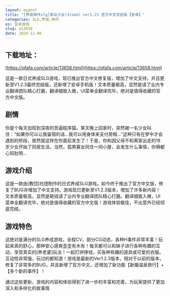 ```yaml
---
layout: mypost
title: "[养成神作slg]家出少女(1room) ver1.23 官方中文完结版【安卓】"
categories: SLG,养成,神作
os: 安卓游戏
slug: a13658
date: 2024-11-06
---
```


## 下载地址：

[https://qfafa.com/article/13658.html](https://qfafa.com/article/13658.html)

这是一款日式养成SLG游戏，现已推出官方中文修复版，增加了中文支持，并且更新至V1.2.3最终完结版，还新增了安卓手机版！文本质量极高，显然是请了业内专业翻译团队精心打磨，翻译细致入微，UI菜单全翻译完毕，绝对是值得收藏的官方中文版。

## 剧情

你是个每天加班到深夜的苦逼程序猿。某天晚上回家时，突然被一名少女叫住：“如果你可以让我留宿的话…我可以用身体来支付房租…”这种只有在梦中才会遇到的桥段，居然就这样在你面前发生了！于是，你和因父母不和离家出走的18岁少女开始了同居生活。当然，孤男寡女同住一间小屋，会发生什么事情，你俩都心知肚明…

## 游戏介绍

这是一款由\[教団\]社团制作的日式养成SLG游戏。如今终于推出了官方中文版，修复了BUG并增加了中文支持。游戏现已更新至V1.2.3版本，增加了许多新内容！文本质量极高，显然是砸钱请了业内专业翻译团队精心打磨。翻译细致入微，UI菜单全翻译完毕，绝对是值得收藏的官方中文版！游戏体验极佳，不出意外已经彻底完结。

## 游戏特色

这绝对是满分的SLG养成游戏，全程CV，部分CG动态，各种H事件非常丰富！玩起来真的舒心，那种安心感爽歪歪有木有！每天都可以和妹子进行各种有趣的互动，享受真实的\[养老婆\]玩法！一起打拼挣钱，买各种有趣的道具或可爱的衣服。互动性非常强，玩过的都知道！游戏是最新的Ver1.2.3版本，相对于以前的版本，修复了非常多的BUG，并且新增了官方中文，还增加了新功能【新婚温泉旅行】+【多个新的事件】！

通过这些更新，游戏的内容和体验得到了进一步的丰富和完善，为玩家提供了更加深入和多样化的故事情